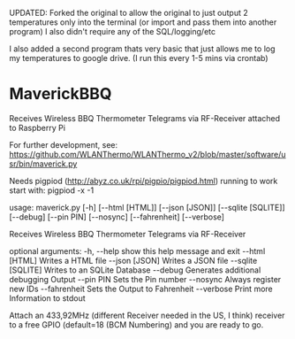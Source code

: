 UPDATED:
Forked the original to allow the original to just output 2 temperatures only into the terminal (or import and pass them into another program)  I also didn't require any of the SQL/logging/etc

I also added a second program thats very basic that just allows me to log my temperatures to google drive.  (I run this every 1-5 mins via crontab)




# MaverickBBQ
Receives Wireless BBQ Thermometer Telegrams via RF-Receiver attached to Raspberry Pi

For further development, see:
https://github.com/WLANThermo/WLANThermo_v2/blob/master/software/usr/bin/maverick.py

Needs pigpiod (http://abyz.co.uk/rpi/pigpio/pigpiod.html) running to work
start with: pigpiod -x -1


usage: maverick.py [-h] [--html [HTML]] [--json [JSON]] [--sqlite [SQLITE]]
                   [--debug] [--pin PIN] [--nosync] [--fahrenheit] [--verbose]

Receives Wireless BBQ Thermometer Telegrams via RF-Receiver

optional arguments:
  -h, --help         show this help message and exit
  --html [HTML]      Writes a HTML file
  --json [JSON]      Writes a JSON file
  --sqlite [SQLITE]  Writes to an SQLite Database
  --debug            Generates additional debugging Output
  --pin PIN          Sets the Pin number
  --nosync           Always register new IDs
  --fahrenheit       Sets the Output to Fahrenheit
  --verbose          Print more Information to stdout

  Attach an 433,92MHz (different Receiver needed in the US, I think) receiver to a free GPIO (default=18 (BCM Numbering) and you are ready to go.
